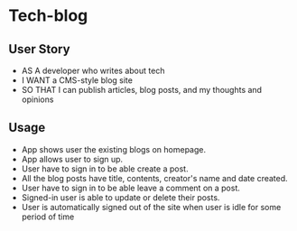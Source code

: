 # Tech-blog

## User Story
- AS A developer who writes about tech
- I WANT a CMS-style blog site
- SO THAT I can publish articles, blog posts, and my thoughts and opinions


## Usage
- App shows user the existing blogs on homepage.
- App allows user to sign up.
- User have to sign in to be able create a post.
- All the blog posts have title, contents, creator's name and date created.
- User have to sign in to be able leave a comment on a post.
- Signed-in user is able to update or delete their posts.
- User is automatically signed out of the site when user is idle for some period of time

